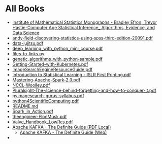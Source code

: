 # All Books ##

- [Institute of Mathematical Statistics Monographs - Bradley Efron, Trevor Hastie-Computer Age Statistical Inference_ Algorithms, Evidence, and Data Science](https://github.com/Avkash/mldl/tree/master/pages/docs/books/ComputerAge_Statistical_Inference_AlgorithmsEvidenceandDataScience.pdf)
- [andy-field-discovering-statistics-using-spss-third-edition-20091.pdf](https://github.com/Avkash/mldl/tree/master/pages/docs/books/andy-field-discovering-statistics-using-spss-third-edition-20091.pdf)
- [data-jujitsu.pdf](https://github.com/Avkash/mldl/tree/master/pages/docs/books/data-jujitsu.pdf)
- [deep_learning_with_python_mini_course.pdf](https://github.com/Avkash/mldl/tree/master/pages/docs/books/deep_learning_with_python_mini_course.pdf)
- [files-to-links.py](https://github.com/Avkash/mldl/tree/master/pages/docs/books/files-to-links.py)
- [genetic_algorithms_with_python-sample.pdf](https://github.com/Avkash/mldl/tree/master/pages/docs/books/genetic_algorithms_with_python-sample.pdf)
- [Getting-Started-with-Kubernetes.pdf](https://github.com/Avkash/mldl/tree/master/pages/docs/books/Getting-Started-with-Kubernetes.pdf)
- [ImageSearchEngineResourceGuide.pdf](https://github.com/Avkash/mldl/tree/master/pages/docs/books/ImageSearchEngineResourceGuide.pdf)
- [Introduction to Statistical Learning - ISLR First Printing.pdf](https://github.com/Avkash/mldl/tree/master/pages/docs/books/ISLR_First_printing.pdf)
- [Mastering-Apache-Spark-2.0.pdf](https://github.com/Avkash/mldl/tree/master/pages/docs/books/Mastering-Apache-Spark-2.0.pdf)
- [NCCL-Woolley.pdf](https://github.com/Avkash/mldl/tree/master/pages/docs/books/NCCL-Woolley.pdf)
- [Pluralsight-The-science-behind-forgetting-and-how-to-conquer-it.pdf](https://github.com/Avkash/mldl/tree/master/pages/docs/books/Pluralsight-The-science-behind-forgetting-and-how-to-conquer-it.pdf)
- [pyimagesearch-gurus-syllabus.pdf](https://github.com/Avkash/mldl/tree/master/pages/docs/books/pyimagesearch-gurus-syllabus.pdf)
- [python4ScientificComputing.pdf](https://github.com/Avkash/mldl/tree/master/pages/docs/books/python4ScientificComputing.pdf)
- [README.md](https://github.com/Avkash/mldl/tree/master/pages/docs/books/README.md)
- [Spark_in_Action.pdf](https://github.com/Avkash/mldl/tree/master/pages/docs/books/Spark_in_Action.pdf)
- [theengineer-ElonMusk.pdf](https://github.com/Avkash/mldl/tree/master/pages/docs/books/theengineer-ElonMusk.pdf)
- [Valve_Handbook_LowRes.pdf](https://github.com/Avkash/mldl/tree/master/pages/docs/books/Valve_Handbook_LowRes.pdf)
- [Apache KAFKA - The Definite Guide (PDF Local)]()
  - [Apache KAFKA - The Definite Guide (Web)](https://www.confluent.io/wp-content/uploads/confluent-kafka-definitive-guide-complete.pdf)
- []()

